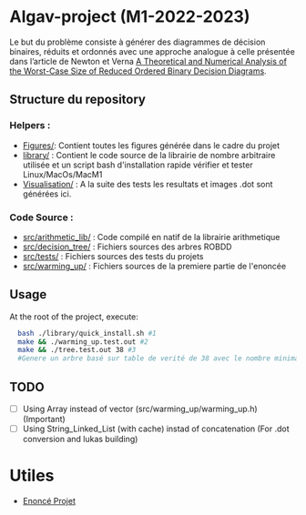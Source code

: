 # Algav-project (M1-2022-2023)
Le but du problème consiste à générer des diagrammes de décision binaires, réduits et ordonnés avec une approche analogue à celle présentée dans l’article de Newton et Verna [A Theoretical and Numerical Analysis of the Worst-Case Size of Reduced Ordered Binary Decision Diagrams](https://hal.archives-ouvertes.fr/hal-01880774/document).

## Structure du repository

### Helpers :
- [Figures/](Figures/): Contient toutes les figures générée dans le cadre du projet
- [library/](library/) : Contient le code source de la librairie de nombre arbitraire utilisée et un script bash d'installation rapide vérifier et tester Linux/MacOs/MacM1
- [Visualisation/](Visualisation/) : A la suite des tests les resultats et images .dot sont générées ici.

### Code Source :
- [src/arithmetic_lib/](src/arithmetic_lib/) : Code compilé en natif de la librairie arithmetique
- [src/decision_tree/](src/decision_tree/) : Fichiers sources des arbres ROBDD
- [src/tests/](src/tests/) : Fichiers sources des tests du projets
- [src/warming_up/](src/warming_up/) : Fichiers sources de la premiere partie de l'enoncée 

## Usage
At the root of the project, execute:
```sh
  bash ./library/quick_install.sh #1
  make && ./warming_up.test.out #2
  make && ./tree.test.out 38 #3
  #Genere un arbre basé sur table de verité de 38 avec le nombre minimal de variables
```
## TODO

- [ ] Using Array instead of vector (src/warming_up/warming_up.h) (Important)
- [ ] Using String_Linked_List (with cache) instad of concatenation (For .dot conversion and lukas building)

# Utiles
- [Enoncé Projet](devoir_prog_AlgAv.pdf)


